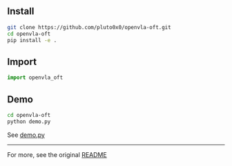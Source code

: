 ## Install

```bash
git clone https://github.com/pluto0x0/openvla-oft.git
cd openvla-oft
pip install -e .
```

## Import

```python
import openvla_oft
```

## Demo

```bash
cd openvla-oft
python demo.py
```
See [demo.py](./demo.py)

---

For more, see the original [README](./README.origin.md)